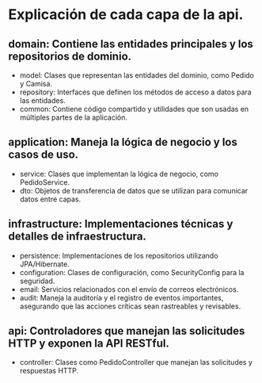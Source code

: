 # Explicación de cada capa de la api.

## domain: Contiene las entidades principales y los repositorios de dominio.
- model: Clases que representan las entidades del dominio, como Pedido y Camisa.
- repository: Interfaces que definen los métodos de acceso a datos para las entidades.
- common: Contiene código compartido y utilidades que son usadas en múltiples partes de la aplicación.

## application: Maneja la lógica de negocio y los casos de uso.
- service: Clases que implementan la lógica de negocio, como PedidoService.
- dto: Objetos de transferencia de datos que se utilizan para comunicar datos entre capas.

## infrastructure: Implementaciones técnicas y detalles de infraestructura.
- persistence: Implementaciones de los repositorios utilizando JPA/Hibernate.
- configuration: Clases de configuración, como SecurityConfig para la seguridad.
- email: Servicios relacionados con el envío de correos electrónicos.
- audit: Maneja la auditoría y el registro de eventos importantes, asegurando que las acciones críticas sean rastreables y revisables.

## api: Controladores que manejan las solicitudes HTTP y exponen la API RESTful.
- controller: Clases como PedidoController que manejan las solicitudes y respuestas HTTP.